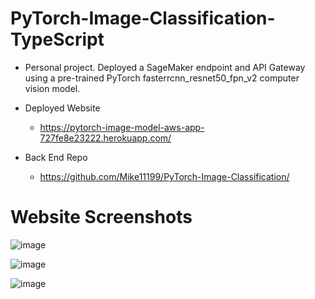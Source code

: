 # PyTorch-Image-Classification-TypeScript

- Personal project.  Deployed a SageMaker endpoint and API Gateway using a pre-trained PyTorch fasterrcnn_resnet50_fpn_v2 computer vision model.

- Deployed Website
  - https://pytorch-image-model-aws-app-727fe8e23222.herokuapp.com/ 

- Back End Repo
  - https://github.com/Mike11199/PyTorch-Image-Classification/

# Website Screenshots

![image](https://github.com/Mike11199/PyTorch-Image-Classification-TypeScript/assets/91037796/27c4dada-3332-4229-abc5-8c02f3f3f04f)

![image](https://github.com/Mike11199/PyTorch-Image-Classification-TypeScript/assets/91037796/fdebd5fc-13d1-4134-b57f-9e92e9e8365a)

![image](https://github.com/Mike11199/PyTorch-Image-Classification-TypeScript/assets/91037796/2102f5c3-e62b-4cf7-9d02-49aa36393e69)
